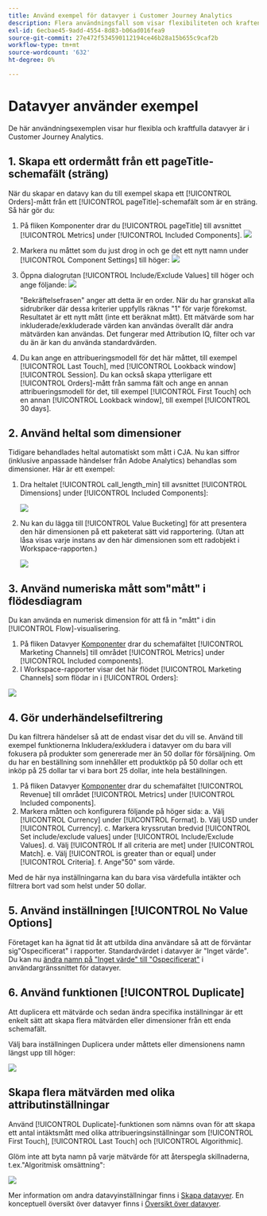 ```yaml
---
title: Använd exempel för datavyer i Customer Journey Analytics
description: Flera användningsfall som visar flexibiliteten och kraften i datavyer i Customer Journey Analytics
exl-id: 6ecbae45-9add-4554-8d83-b06ad016fea9
source-git-commit: 27e472f534590112194ce46b28a15b655c9caf2b
workflow-type: tm+mt
source-wordcount: '632'
ht-degree: 0%

---
```


# Datavyer använder exempel

De här användningsexemplen visar hur flexibla och kraftfulla datavyer är i Customer Journey Analytics.

## 1. Skapa ett ordermått från ett pageTitle-schemafält (sträng)

När du skapar en datavy kan du till exempel skapa ett [!UICONTROL Orders]-mått från ett [!UICONTROL pageTitle]-schemafält som är en sträng. Så här gör du:

1. På fliken Komponenter drar du [!UICONTROL pageTitle] till avsnittet [!UICONTROL Metrics] under [!UICONTROL Included Components].
   ![](assets/use-case1a.png)
1. Markera nu måttet som du just drog in och ge det ett nytt namn under [!UICONTROL Component Settings] till höger:
   ![](assets/orders.png)
1. Öppna dialogrutan [!UICONTROL Include/Exclude Values] till höger och ange följande:
   ![](assets/orders2.png)

   &quot;Bekräftelsefrasen&quot; anger att detta är en order. När du har granskat alla sidrubriker där dessa kriterier uppfylls räknas &quot;1&quot; för varje förekomst. Resultatet är ett nytt mått (inte ett beräknat mått). Ett mätvärde som har inkluderade/exkluderade värden kan användas överallt där andra mätvärden kan användas. Det fungerar med Attribution IQ, filter och var du än är kan du använda standardvärden.
1. Du kan ange en attribueringsmodell för det här måttet, till exempel [!UICONTROL Last Touch], med [!UICONTROL Lookback window] [!UICONTROL Session].
Du kan också skapa ytterligare ett [!UICONTROL Orders]-mått från samma fält och ange en annan attribueringsmodell för det, till exempel [!UICONTROL First Touch] och en annan [!UICONTROL Lookback window], till exempel [!UICONTROL 30 days].

## 2. Använd heltal som dimensioner

Tidigare behandlades heltal automatiskt som mått i CJA. Nu kan siffror (inklusive anpassade händelser från Adobe Analytics) behandlas som dimensioner. Här är ett exempel:

1. Dra heltalet [!UICONTROL call_length_min] till avsnittet [!UICONTROL Dimensions] under [!UICONTROL Included Components]:

   ![](assets/integers.png)

1. Nu kan du lägga till [!UICONTROL Value Bucketing] för att presentera den här dimensionen på ett paketerat sätt vid rapportering. (Utan att låsa visas varje instans av den här dimensionen som ett radobjekt i Workspace-rapporten.)

   ![](assets/bucketing.png)

## 3. Använd numeriska mått som&quot;mått&quot; i flödesdiagram

Du kan använda en numerisk dimension för att få in &quot;mått&quot; i din [!UICONTROL  Flow]-visualisering.

1. På fliken Datavyer [Komponenter](https://experienceleague.adobe.com/docs/analytics-platform/using/cja-dataviews/create-dataview.html?lang=en#configure-component-settings) drar du schemafältet [!UICONTROL Marketing Channels] till området [!UICONTROL Metrics] under [!UICONTROL Included components].
2. I Workspace-rapporter visar det här flödet [!UICONTROL Marketing Channels] som flödar in i [!UICONTROL Orders]:

![](assets/flow.png)

## 4. Gör underhändelsefiltrering

Du kan filtrera händelser så att de endast visar det du vill se. Använd till exempel funktionerna Inkludera/exkludera i datavyer om du bara vill fokusera på produkter som genererade mer än 50 dollar för försäljning. Om du har en beställning som innehåller ett produktköp på 50 dollar och ett inköp på 25 dollar tar vi bara bort 25 dollar, inte hela beställningen.

1. På fliken Datavyer [Komponenter](https://experienceleague.adobe.com/docs/analytics-platform/using/cja-dataviews/create-dataview.html?lang=en#configure-component-settings) drar du schemafältet [!UICONTROL Revenue] till området [!UICONTROL Metrics] under [!UICONTROL Included components].
1. Markera måtten och konfigurera följande på höger sida:
a. Välj [!UICONTROL Currency] under [!UICONTROL Format].
b. Välj USD under [!UICONTROL Currency].
c. Markera kryssrutan bredvid [!UICONTROL Set include/exclude values] under [!UICONTROL Include/Exclude Values].
d. Välj [!UICONTROL If all criteria are met] under [!UICONTROL Match].
e. Välj [!UICONTROL is greater than or equal] under [!UICONTROL Criteria].
f. Ange&quot;50&quot; som värde.

Med de här nya inställningarna kan du bara visa värdefulla intäkter och filtrera bort vad som helst under 50 dollar.

## 5. Använd inställningen [!UICONTROL No Value Options]

Företaget kan ha ägnat tid åt att utbilda dina användare så att de förväntar sig&quot;Ospecificerat&quot; i rapporter. Standardvärdet i datavyer är &quot;Inget värde&quot;. Du kan nu [ändra namn på &quot;Inget värde&quot; till &quot;Ospecificerat&quot;](https://experienceleague.adobe.com/docs/analytics-platform/using/cja-dataviews/create-dataview.html?lang=en#configure-no-value-options-settings) i användargränssnittet för datavyer.

## 6. Använd funktionen [!UICONTROL Duplicate]

Att duplicera ett mätvärde och sedan ändra specifika inställningar är ett enkelt sätt att skapa flera mätvärden eller dimensioner från ett enda schemafält.

Välj bara inställningen Duplicera under måttets eller dimensionens namn längst upp till höger:

![](assets/duplicate.png)

## Skapa flera mätvärden med olika attributinställningar

Använd [!UICONTROL Duplicate]-funktionen som nämns ovan för att skapa ett antal intäktsmått med olika attribueringsinställningar som [!UICONTROL First Touch], [!UICONTROL Last Touch] och [!UICONTROL Algorithmic].

Glöm inte att byta namn på varje mätvärde för att återspegla skillnaderna, t.ex.&quot;Algoritmisk omsättning&quot;:

![](assets/algo-revenue.png)

Mer information om andra datavyinställningar finns i [Skapa datavyer](/help/data-views/create-dataview.md).
En konceptuell översikt över datavyer finns i [Översikt över datavyer](/help/data-views/data-views.md).